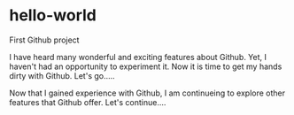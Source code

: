 # hello-world
First Github project

I have heard many wonderful and exciting features about Github. Yet, I haven't had an opportunity to experiment it. Now it is time to get my hands dirty with Github.  Let's go.....

Now that I gained experience with Github, I am continueing to explore other features that Github offer.  Let's continue....
